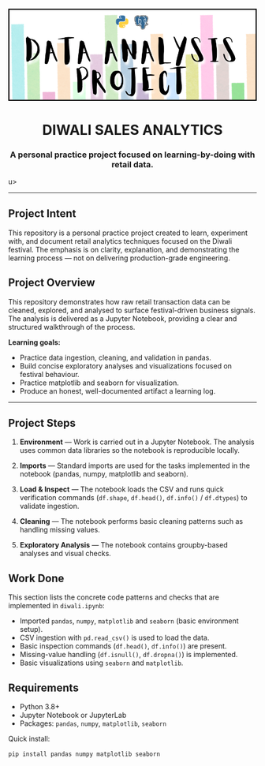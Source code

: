 ![Project Header](https://github.com/mayank1ahuja/diwali_sales_da/blob/c16070f63aa5c5cb88713f591d39311cff3c952c/Project%20Header.png)
<h1 align="center">DIWALI SALES ANALYTICS</h1 align="center">

<h3 align="center"><u></u>A personal practice project focused on learning-by-doing with retail data.</h3>u></h3 align="center">

---

## Project Intent 

This repository is a personal practice project created to learn, experiment with, and document retail analytics techniques focused on the Diwali festival. The emphasis is on clarity, explanation, and demonstrating the learning process — not on delivering production-grade engineering.


## Project Overview

This repository demonstrates how raw retail transaction data can be cleaned, explored, and analysed to surface festival-driven business signals. The analysis is delivered as a Jupyter Notebook, providing a clear and structured walkthrough of the process.

**Learning goals:**

- Practice data ingestion, cleaning, and validation in pandas.
- Build concise exploratory analyses and visualizations focused on festival behaviour.
- Practice matplotlib and seaborn for visualization.
- Produce an honest, well-documented artifact a learning log.

---

## Project Steps 

1. **Environment** — Work is carried out in a Jupyter Notebook. The analysis uses common data libraries so the notebook is reproducible locally.

2. **Imports** — Standard imports are used for the tasks implemented in the notebook (pandas, numpy, matplotlib and seaborn).

3. **Load & Inspect** — The notebook loads the CSV and runs quick verification commands (`df.shape`, `df.head()`, `df.info()` / `df.dtypes`) to validate ingestion.

4. **Cleaning** — The notebook performs basic cleaning patterns such as handling missing values.

5. **Exploratory Analysis** — The notebook contains groupby-based analyses and visual checks.


## Work Done

This section lists the concrete code patterns and checks that are implemented in `diwali.ipynb`:

- Imported `pandas`, `numpy`, `matplotlib` and `seaborn` (basic environment setup).
- CSV ingestion with `pd.read_csv()` is used to load the data.
- Basic inspection commands (`df.head()`, `df.info()`) are present.
- Missing-value handling (`df.isnull()`, `df.dropna()`) is implemented.
- Basic visualizations using `seaborn` and `matplotlib`.


## Requirements

- Python 3.8+
- Jupyter Notebook or JupyterLab
- Packages: `pandas`, `numpy`, `matplotlib`, `seaborn`

Quick install:

```bash
pip install pandas numpy matplotlib seaborn
```


